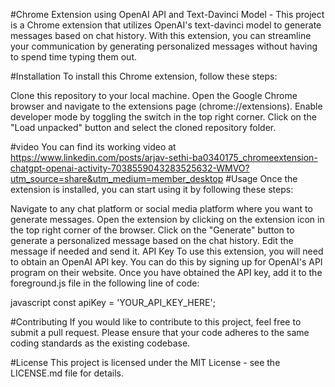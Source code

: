 #Chrome Extension using OpenAI API and Text-Davinci Model - 
This project is a Chrome extension that utilizes OpenAI's text-davinci model to generate messages based on chat history. With this extension, you can streamline your communication by generating personalized messages without having to spend time typing them out.

#Installation
To install this Chrome extension, follow these steps:

Clone this repository to your local machine.
Open the Google Chrome browser and navigate to the extensions page (chrome://extensions).
Enable developer mode by toggling the switch in the top right corner.
Click on the "Load unpacked" button and select the cloned repository folder.

#video 
You can find its working video at https://www.linkedin.com/posts/arjav-sethi-ba0340175_chromeextension-chatgpt-openai-activity-7038559043283525632-WMVO?utm_source=share&utm_medium=member_desktop
#Usage
Once the extension is installed, you can start using it by following these steps:

Navigate to any chat platform or social media platform where you want to generate messages.
Open the extension by clicking on the extension icon in the top right corner of the browser.
Click on the "Generate" button to generate a personalized message based on the chat history.
Edit the message if needed and send it.
API Key
To use this extension, you will need to obtain an OpenAI API key. You can do this by signing up for OpenAI's API program on their website. Once you have obtained the API key, add it to the foreground.js file in the following line of code:

javascript
const apiKey = 'YOUR_API_KEY_HERE';

#Contributing
If you would like to contribute to this project, feel free to submit a pull request. Please ensure that your code adheres to the same coding standards as the existing codebase.

#License
This project is licensed under the MIT License - see the LICENSE.md file for details.
